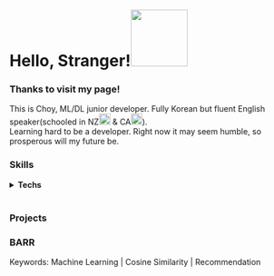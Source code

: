 <h1 align="left">Hello, Stranger!<img src="https://c.tenor.com/ASryIjFifHMAAAAi/bunny-cute.gif" width="100px"></h1>

<h3>Thanks to visit my page!</h3>
<p>This is Choy, ML/DL junior developer. Fully Korean but fluent English speaker(schooled in NZ<img src="https://cdn-icons-png.flaticon.com/512/197/197589.png" width="20px"> & CA<img src="https://cdn-icons-png.flaticon.com/512/323/323277.png" width=20>).</br>
Learning hard to be a developer. Right now it may seem humble, so prosperous will my future be.</p>

<h3>Skills</h3>
<p>
  <details>
    <summary><b>Techs</b></summary>
      <img alt="Python" src="https://img.shields.io/badge/Python-3776AB?style=plastic&logo=python&logoColor=white"/>
      <img alt="R" src="https://img.shields.io/badge/R-276DC3?style=plastic&logo=r&logoColor=white"/>
      <img alt="C" src="https://img.shields.io/badge/C-A8B9CC?style=plastic&logo=c&logoColor=white"/>
      <img alt="JS" src="https://img.shields.io/badge/JavaScript-F7DF1E?style=plastic&logo=JavaScript&logoColor=white"/>
      <img alt="html" src="https://img.shields.io/badge/HTML-E34F26?style=plastic&logo=html5&logoColor=white"/>
      <img alt="css" src="https://img.shields.io/badge/CSS-1572B6?style=plastic&logo=css3&logoColor=white"/>
      <img alt="TensorFlow" src="https://img.shields.io/badge/TensorFlow-FF6F00?style=plastic&logo=tensorflow&logoColor=white"/>
      <img alt="Keras" src="https://img.shields.io/badge/Keras-D00000?style=plastic&logo=keras&logoColor=white"/>
      <img alt="OpenCV" src="https://img.shields.io/badge/OpenCV-5C3EE8?style=plastic&logo=opencv&logoColor=white"/>
      <img alt="nodejs" src="https://img.shields.io/badge/Node.Js-339933?style=plastic&logo=node.js&logoColor=white"/>
      <img alt="mysql" src="https://img.shields.io/badge/MySQL-4479A1?style=plastic&logo=mysql&logoColor=white"/>
      <img alt="AWS" src="https://img.shields.io/badge/AWS-232F3E?style=plastic&logo=amazonaws&logoColor=white"/>
      <img alt="Kubernetes" src="https://img.shields.io/badge/Kubernetes-326CE5?style=plastic&logo=kubernetes&logoColor=white"/>
      <img alt="Docker" src="https://img.shields.io/badge/Docker-2496ED?style=plastic&logo=docker&logoColor=white"/>
  </details>
  <br>
  <h3>Projects</h3>
  </p>

<h3>BARR</h3>
  Keywords: Machine Learning | Cosine Similarity | Recommendation
